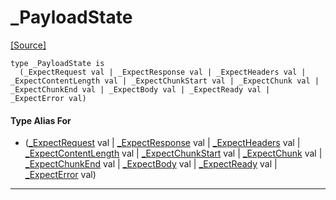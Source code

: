 # _PayloadState
<span class="source-link">[[Source]](src/http/_http_parser.md#L19)</span>
```pony
type _PayloadState is
  (_ExpectRequest val | _ExpectResponse val | _ExpectHeaders val | _ExpectContentLength val | _ExpectChunkStart val | _ExpectChunk val | _ExpectChunkEnd val | _ExpectBody val | _ExpectReady val | _ExpectError val)
```

#### Type Alias For

* ([_ExpectRequest](http-_ExpectRequest.md) val | [_ExpectResponse](http-_ExpectResponse.md) val | [_ExpectHeaders](http-_ExpectHeaders.md) val | [_ExpectContentLength](http-_ExpectContentLength.md) val | [_ExpectChunkStart](http-_ExpectChunkStart.md) val | [_ExpectChunk](http-_ExpectChunk.md) val | [_ExpectChunkEnd](http-_ExpectChunkEnd.md) val | [_ExpectBody](http-_ExpectBody.md) val | [_ExpectReady](http-_ExpectReady.md) val | [_ExpectError](http-_ExpectError.md) val)

---

